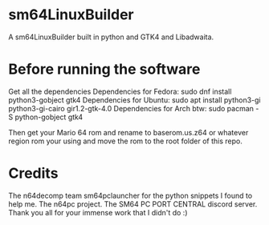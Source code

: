 # sm64LinuxBuilder
A sm64LinuxBuilder built in python and GTK4 and Libadwaita.



# Before running the software

Get all the dependencies
Dependencies for Fedora: sudo dnf install python3-gobject gtk4
Dependencies for Ubuntu: sudo apt install python3-gi python3-gi-cairo gir1.2-gtk-4.0
Dependencies for Arch btw: sudo pacman -S python-gobject gtk4

Then get your Mario 64 rom and rename to baserom.us.z64 or whatever region rom your using and move the rom to the root folder of this repo.

# Credits

The n64decomp team
sm64pclauncher for the python snippets I found to help me.
The n64pc project.
The SM64 PC PORT CENTRAL discord server.
Thank you all for your immense work that I didn't do :)
